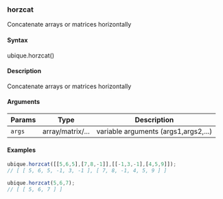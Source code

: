 ### horzcat

Concatenate arrays or matrices horizontally


#### Syntax

ubique.horzcat()


#### Description

Concatenate arrays or matrices horizontally  



#### Arguments

|Params|Type|Description
|---------|----|-----------
|`args` | array/matrix/... | variable arguments (args1,args2,...)


#### Examples

```js
ubique.horzcat([[5,6,5],[7,8,-1]],[[-1,3,-1],[4,5,9]]);
// [ [ 5, 6, 5, -1, 3, -1 ], [ 7, 8, -1, 4, 5, 9 ] ]

ubique.horzcat(5,6,7);
// [ [ 5, 6, 7 ] ]

```

